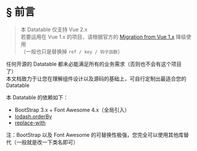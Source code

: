# § 前言

> 本 Datatable 仅支持 Vue 2.x  
> 若要运用在 Vue 1.x 的项目，请根据官方的 [Migration from Vue 1.x](https://vuejs.org/v2/guide/migration.html) 降级使用  
> （一般也只是替换掉 `ref / key / 钩子函数`）

任何开源的 Datatable 都未必能满足所有的业务需求（否则也不会有这个项目了）  
本文档致力于让您在理解组件设计以及源码的基础上，可自行定制出最适合您的 Datatable 

本 Datatable 的依赖如下：

* BootStrap 3.x + Font Awesome 4.x（全局引入）
* [lodash.orderBy](https://lodash.com/docs/4.17.4#orderBy)
* [replace-with](https://github.com/kenberkeley/replace-with)

注：BootStrap 以及 Font Awesome 的可替换性极强，您完全可以使用其他库替代（一般就是改一下类名即可）
